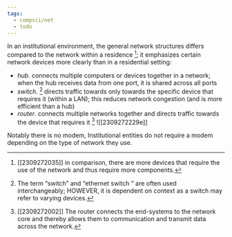 ```yaml
---
tags:
  - compsci/net
  - todo
---
```


In an institutional environment, the general network structures differs compared to the network within a residence [^1]; it emphasizes certain network devices more clearly than in a residential setting:
- *hub*. connects multiple computers or devices together in a network; when the hub receives data from one port, it is shared across all ports
- *switch*. [^2] directs traffic towards only towards the specific device that requires it (within a LAN); this reduces network congestion (and is more efficient than a hub)
- *router*. connects multiple networks together and directs traffic towards the device that requires it [^3]
![[2309272229e]]

Notably there is no modem, Institutional entities do not require a modem depending on the type of network they use.

[^1]: [[2309272035]] in comparison, there are more devices that require the use of the network and thus require more components.
[^2]: The term “switch” and “ethernet switch ” are often used interchangeably; HOWEVER, it is dependent on context as a switch may refer to varying devices.
[^3]: [[2309272002]] The router connects the end-systems to the network core and thereby allows them to communication and transmit data across the network.